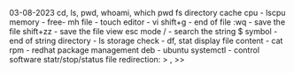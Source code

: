03-08-2023
cd, ls, pwd, whoami, which
pwd
fs directory
cache
cpu - lscpu
memory - free- mh
file - touch 
editor - vi shift+g - end of file
:wq - save the file
shift+zz - save the file
view <file name> 
esc mode / - search the string
$ symbol - end of string
directory - ls
storage check - df, stat
display file content - cat
rpm - redhat package management
deb - ubuntu
systemctl - control software statr/stop/status
file redirection: > , >>